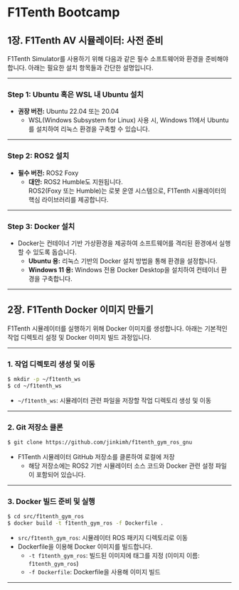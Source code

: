 # F1Tenth Bootcamp  

## 1장. F1Tenth AV 시뮬레이터: 사전 준비

F1Tenth Simulator를 사용하기 위해 다음과 같은 필수 소프트웨어와 환경을 준비해야 합니다. 아래는 필요한 설치 항목들과 간단한 설명입니다.

---

### **Step 1: Ubuntu 혹은 WSL 내 Ubuntu 설치**  
- **권장 버전:** Ubuntu 22.04 또는 20.04  
  - WSL(Windows Subsystem for Linux) 사용 시, Windows 11에서 Ubuntu를 설치하여 리눅스 환경을 구축할 수 있습니다.

---

### **Step 2: ROS2 설치**  
- **필수 버전:** ROS2 Foxy  
  - **대안:** ROS2 Humble도 지원됩니다.  
  ROS2(Foxy 또는 Humble)는 로봇 운영 시스템으로, F1Tenth 시뮬레이터의 핵심 라이브러리를 제공합니다.  

---

### **Step 3: Docker 설치**  
- Docker는 컨테이너 기반 가상환경을 제공하여 소프트웨어를 격리된 환경에서 실행할 수 있도록 돕습니다.  
  - **Ubuntu 용:** 리눅스 기반의 Docker 설치 방법을 통해 환경을 설정합니다.  
  - **Windows 11 용:** Windows 전용 Docker Desktop을 설치하여 컨테이너 환경을 구축합니다.

---
## **2장. F1Tenth Docker 이미지 만들기**

F1Tenth 시뮬레이터를 실행하기 위해 Docker 이미지를 생성합니다. 아래는 기본적인 작업 디렉토리 설정 및 Docker 이미지 빌드 과정입니다.

---

### **1. 작업 디렉토리 생성 및 이동**  
```bash
$ mkdir -p ~/f1tenth_ws  
$ cd ~/f1tenth_ws  
```
- `~/f1tenth_ws`: 시뮬레이터 관련 파일을 저장할 작업 디렉토리 생성 및 이동  

---

### **2. Git 저장소 클론**  
```bash
$ git clone https://github.com/jinkimh/f1tenth_gym_ros_gnu  
```
- F1Tenth 시뮬레이터 GitHub 저장소를 클론하여 로컬에 저장  
  - 해당 저장소에는 ROS2 기반 시뮬레이터 소스 코드와 Docker 관련 설정 파일이 포함되어 있습니다.

---

### **3. Docker 빌드 준비 및 실행**  
```bash
$ cd src/f1tenth_gym_ros  
$ docker build -t f1tenth_gym_ros -f Dockerfile .  
```
- `src/f1tenth_gym_ros`: 시뮬레이터 ROS 패키지 디렉토리로 이동  
- Dockerfile을 이용해 Docker 이미지를 빌드합니다.  
  - `-t f1tenth_gym_ros`: 빌드된 이미지에 태그를 지정 (이미지 이름: `f1tenth_gym_ros`)  
  - `-f Dockerfile`: Dockerfile을 사용해 이미지 빌드  

---
